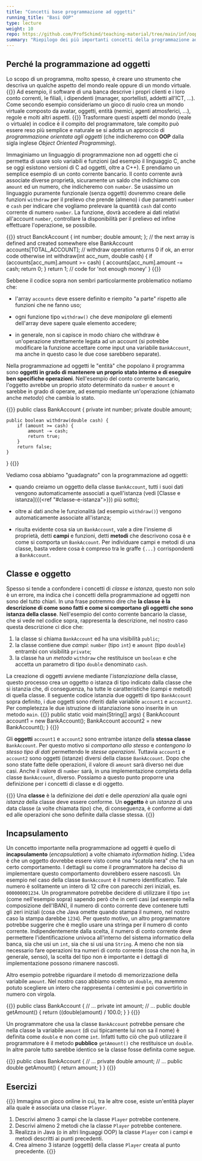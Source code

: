 ```yaml
---
title: "Concetti base programmazione ad oggetti"
running_title: "Basi OOP"
type: lecture
weight: 10
repo: https://github.com/ProfSchimd/teaching-material/tree/main/inf/oop/bank
summary: "Riepilogo dei più importanti concetti della programmazione ad oggetti."
---
```


## Perché la programmazione ad oggetti
Lo scopo di un programma, molto spesso, è creare uno strumento che
descriva un qualche aspetto del mondo reale oppure di un mondo
virtuale.
{{<example>}}
Ad esempio, il software di una banca descrive i propri
clienti e i loro conto correnti, le filiali, i dipendenti (manager,
sportellisti, addetti all'ICT, ...). Come secondo esempio consideriamo
un gioco di ruolo crea un mondo virtuale composto da avatar, oggetti,
entità (nemici, agenti atmosferici, ...), regole e molti altri aspetti.
{{</example>}}
Trasformare questi aspetti del mondo (reale o virtuale) in codice è il
compito del programmatore, tale compito può essere reso più semplice e
naturale se si adotta un approccio di *programmazione orientata agli
oggetti* (che indicheremo con **OOP** dalla sigla inglese *Object
Oriented Programming*).

Immaginiamo un linguaggio di programmazione non ad oggetti che ci permetta
di usare solo variabili e funzioni (ad esempio il linguaggio C, anche se
oggi esistono versioni di C ad oggetti, oltre a C++). E prendiamo un semplice
esempio di un conto corrente bancario. Il conto corrente avrà associate
diverse proprietà, sicuramente un saldo che indichiamo con `amount` ed un
numero, che indicheremo con `number`. Se usassimo un linguaggio puramente
funzionale (senza oggetti) dovremmo creare delle funzioni `withdraw` per il
prelievo che prende (almeno) i due parametri `number` e `cash` per indicare
che vogliamo prelevare la quantità `cash` dal conto corrente di numero `number`.
La funzione, dovrà accedere ai dati relativi all'account `number`, controllare
la disponibilità per il prelievo ed infine effettuare l'operazione, se possibile.

{{<highlight c>}}
struct BanckAccount {
    int number;
    double amount;
};
// the next array is defined and created somewhere else
BankAccount accounts[TOTAL_ACCOUNT];
// withdraw operation returns 0 if ok, an error code otherwise
int withdraw(int acc_num, double cash) {
    if (accounts[acc_num].amount >= cash) {
        accounts[acc_num].amount -= cash;
        return 0;
    }
    return 1; // code for 'not enough money'
}
{{</highlight>}}

Sebbene il codice sopra non sembri particolarmente problematico notiamo che:
* l'array `accounts` deve essere definito e riempito "a parte" rispetto alle
funzioni che ne fanno uso;

* ogni funzione tipo `withdraw()` che deve *manipolare* gli elementi dell'array
deve sapere quale elemento accedere;

* in generale, non si capisce in modo chiaro che withdraw è un'operazione
strettamente legata ad un account (si potrebbe modificare la funzione accettare
come input una variabile `BankAccount`, ma anche in questo caso le due cose
sarebbero separate).

Nella programmazione ad oggetti le "entità" che popolano il programma sono
**oggetti in grado di mantenere un proprio stato interno e di eseguire ben
specifiche operazioni**. Nell'esempio del conto corrente bancario, l'oggetto
avrebbe un proprio *stato* determinato da `number` e `amount` e sarebbe in
grado di operare, ad esempio mediante un'operazione (chiamato anche *metodo*)
che cambia lo stato.

{{<highlight java>}}
public class BankAccount {
    private int number;
    private double amount;
    
    public boolean withdraw(double cash) {
        if (amount >= cash) {
            amount -= cash;
            return true;
        }
        return false;
    }
}
{{</highlight>}}

Vediamo cosa abbiamo "guadagnato" con la programmazione ad oggetti:
* quando creiamo un oggetto della classe `BankAccount`, tutti i suoi dati
vengono automaticamente associati a quell'istanza (vedi
[Classe e istanza]({{<ref "#classe-e-istanza">}}) più sotto);

* oltre ai dati anche le funzionalità (ad esempio `withdraw()`) vengono
automaticamente associate all'istanza;

* risulta evidente cosa sia un `BankAccount`, vale a dire l'insieme di
proprietà, detti **campi** e funzioni, detti **metodi** che descrivono
cosa è e come si comporta un `BankAccount`. Per individuare campi e metodi
di una classe, basta vedere cosa è compreso tra le graffe `{...}`
corrispondenti a `BankAccount`.

## Classe e oggetto
Spesso si tende a confondere i concetti di *classe* e *istanza*, questo non
solo è un errore, ma indica che i concetti della programmazione ad oggetti
non sono del tutto chiari. In una frase potremmo dire che **la classe è
la descrizione di come sono fatti e come si comportano gli oggetti che sono
istanza della classe**. Nell'esempio del conto corrente bancario la classe,
che si vede nel codice sopra, rappresenta la descrizione, nel nostro caso
questa descrizione ci dice che:
1. la classe si chiama `BankAccount` ed ha una visibilità `public`;
2. la classe contiene due *campi*: `number` (tipo `int`) e `amount` (tipo `double`)
entrambi con visibilità `private`;
3. la classe ha un *metodo* `withdraw` che restituisce un `boolean` e che accetta
un parametro di tipo `double` denominato `cash`.

La creazione di oggetti avviene mediante l'*istanziazione* della classe, questo
processo crea un oggetto o istanza di tipo indicato dalla classe che si istanzia
che, di conseguenza, ha tutte le caratteristiche (campi e metodi) di quella classe.
Il seguente codice istanzia due oggetti di tipo `BankAccount` sopra definito, i due
oggetti sono riferiti dalle variabile `account1` e `account2`. Per completezza
le due istruzione di istanziazione sono inserite in un metodo `main`.
{{<highlight java>}}
public static void main(String[] args) {
    BankAccount account1 = new BankAccount();
    BankAccount account2 = new BankAccount();
}
{{</highlight>}}

Gli **oggetti** `account1` e `account2` sono entrambe istanze della **stessa classe**
`BankAccount`. Per questo motivo si *comportano allo stesso* e *contengono lo stesso
tipo di dati* permettendo le *stesse operazioni*. Tuttavia `account1` e `account2` sono
oggetti (istanze) diversi della classe `BankAccount`. Dopo che sono state fatte delle
operazioni, il valore di `amount` sarà diverso nei due casi. Anche il valore di `number`
sarà, in una implementazione completa della classe `BankAccount`, diverso. Possiamo a
questo punto proporre una definizione per i concetti di classe e di oggetto.

{{<def title="Classe e Oggetto">}}
Una **classe** è la definizione dei *dati* e delle *operazioni* alla quale ogni *istanza*
della classe deve essere conforme. Un **oggetto** è un *istanza* di una data classe (a
volte chiamata *tipo*) che, di conseguenza, è conforme ai dati ed alle operazioni che sono
definite dalla classe stessa.
{{</def>}}

## Incapsulamento
Un concetto importante nella programmazione ad oggetti è quello di **incapsulamento**
(*encapsulation*) a volte chiamato *information hiding*. L'idea è che un oggetto dovrebbe
essere visto come una "scatola nera" che ha un certo comportamento. I dettagli su come
il programmatore ha deciso di implementare questo comportamento dovrebbero essere
nascosti. Un esempio nel caso della classe `BankAccount` è il numero identificativo.
Tale numero è solitamente un intero di 12 cifre con parecchi zeri iniziali, es. 
`000000001234`. Un programmatore potrebbe decidere di utilizzare il tipo `int` (come
nell'esempio sopra) sapendo però che in certi casi (ad esempio nella composizione
dell'IBAN), il numero di conto corrente deve contenere tutti gli zeri iniziali (cosa
che Java omette quando stampa il numero, nel nostro caso la stampa darebbe `1234`).
Per questo motivo, un altro programmatore potrebbe suggerire che è meglio usare una
stringa per il numero di conto corrente. Indipendentemente dalla scelta, il numero di
conto corrente deve permettere l'identificazione univoca all'interno del sistema
informatico della banca, sia che usi un `int`, sia che si usi una `String`. A meno che
non sia necessario fare operazioni tra numeri di conto corrente (cosa che non ha, in
generale, senso), la scelta del tipo non è importante e i dettagli di implementazione
possono rimanere nascosti.

Altro esempio potrebbe riguardare il metodo di memorizzazione della variabile `amount`.
Nel nostro caso abbiamo scelto un `double`, ma avremmo potuto scegliere un intero che
rappresenta i centesimi e poi convertirlo in numero con virgola.

{{<highlight java>}}
public class BankAccount {
    // ...
    private int amount;
    // ...
    public double getAmount() {
        return ((double)amount) / 100.0;
    }
}
{{</highlight>}}

Un programmatore che usa la classe `BankAccount` potrebbe pensare che nella classe
la variabile `amount` (di cui tipicamente lui non sa il nome) è definita come
`double` e non come `int`. Infatti tutto ciò che può utilizzare il programmatore
è il metodo **pubblico** `getAmount()` che restituisce un `double`. In altre parole
tutto sarebbe identico se la classe fosse definita come segue.

{{<highlight java>}}
public class BankAccount {
    // ...
    private double amount;
    // ...
    public double getAmount() {
        return amount;
    }
}
{{</highlight>}}

## Esercizi
{{<exercise>}}
Immagina un gioco online in cui, tra le altre cose, esiste un'entità player alla quale
è associata una classe `Player`.
1. Descrivi almeno 3 campi che la classe `Player` potrebbe contenere.
2. Descrivi almeno 2 metodi che la classe `Player` potrebbe contenere.
3. Realizza in Java (o in altri linguaggi OOP) la classe `Player` con i
campi e metodi descritti ai punti precedenti.
4. Crea almeno 3 istanze (oggetti) della classe `Player` creata al punto
precedente.
{{</exercise>}}
